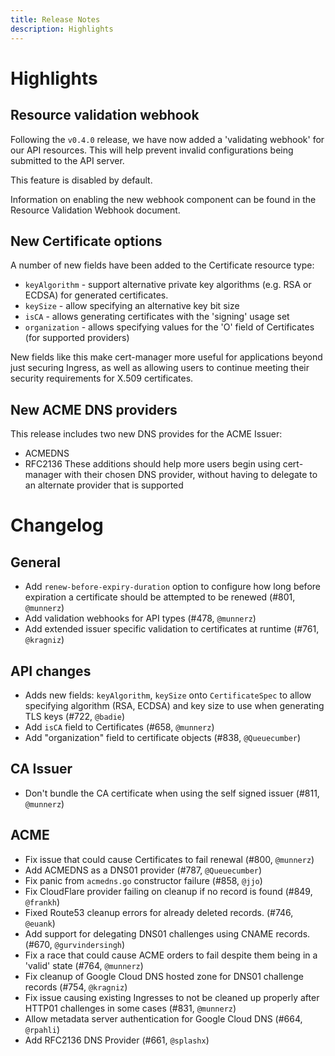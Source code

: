 ```yaml
---
title: Release Notes
description: Highlights
---
```


# Highlights

## Resource validation webhook

Following the `v0.4.0` release, we have now added a 'validating webhook' for our
API resources. This will help prevent invalid configurations being submitted to
the API server.

This feature is disabled by default.

Information on enabling the new webhook component can be found in the Resource
Validation Webhook document.

## New Certificate options

A number of new fields have been added to the Certificate resource type:

- `keyAlgorithm` - support alternative private key algorithms (e.g. RSA or
  ECDSA) for generated certificates.
- `keySize` - allow specifying an alternative key bit size
- `isCA` - allows generating certificates with the 'signing' usage set
- `organization` - allows specifying values for the 'O' field of Certificates
  (for supported providers)

New fields like this make cert-manager more useful for applications beyond just
securing Ingress, as well as allowing users to continue meeting their security
requirements for X.509 certificates.

## New ACME DNS providers

This release includes two new DNS provides for the ACME Issuer:

- ACMEDNS
- RFC2136 These additions should help more users begin using cert-manager with
  their chosen DNS provider, without having to delegate to an alternate provider
  that is supported

# Changelog

## General

- Add `renew-before-expiry-duration` option to configure how long before
  expiration a certificate should be attempted to be renewed (#801, `@munnerz`)
- Add validation webhooks for API types (#478, `@munnerz`)
- Add extended issuer specific validation to certificates at runtime (#761,
  `@kragniz`)

## API changes

- Adds new fields: `keyAlgorithm`, `keySize` onto `CertificateSpec` to allow
  specifying algorithm (RSA, ECDSA) and key size to use when generating TLS keys
  (#722, `@badie`)
- Add `isCA` field to Certificates (#658, `@munnerz`)
- Add "organization" field to certificate objects (#838, `@Queuecumber`)

## CA Issuer

- Don't bundle the CA certificate when using the self signed issuer (#811,
  `@munnerz`)

## ACME

- Fix issue that could cause Certificates to fail renewal (#800, `@munnerz`)
- Add ACMEDNS as a DNS01 provider (#787, `@Queuecumber`)
- Fix panic from `acmedns.go` constructor failure (#858, `@jjo`)
- Fix CloudFlare provider failing on cleanup if no record is found (#849,
  `@frankh`)
- Fixed Route53 cleanup errors for already deleted records. (#746, `@euank`)
- Add support for delegating DNS01 challenges using CNAME records. (#670,
  `@gurvindersingh`)
- Fix a race that could cause ACME orders to fail despite them being in a
  'valid' state (#764, `@munnerz`)
- Fix cleanup of Google Cloud DNS hosted zone for DNS01 challenge records (#754,
  `@kragniz`)
- Fix issue causing existing Ingresses to not be cleaned up properly after
  HTTP01 challenges in some cases (#831, `@munnerz`)
- Allow metadata server authentication for Google Cloud DNS (#664, `@rpahli`)
- Add RFC2136 DNS Provider (#661, `@splashx`)
